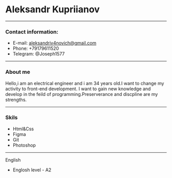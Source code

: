 # Aleksandr Kupriianov
******
### Contact information:
* E-mail: aleksandriv4novich@gmail.com
* Phone: +79179611520
* Telegram: @Joseph1577
******
### About me
Hello,i am an electrical engineer and i am 34 years old.I want to change my activity to front-end development.
I want to gain new knowledge and develop in the feild of programming.Preserverance and discpline are my strengths.
******
### Skils
* Html&Css
* Figma
* Git
* Photoshop
******
English
* Englosh level - A2
